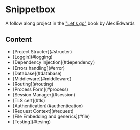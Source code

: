 # Snippetbox
 A follow along project in the ["Let's go"](https://lets-go.alexedwards.net/) book by Alex Edwards

## Content
<ul>
    <li>[Project Structer](#structer)</li>
    <li>[Loggin](#logging)</li>
    <li>[Dependency Injection](#dependency)</li>
    <li>[Errors handling](#error)</li>
    <li>[Database](#database)</li>
    <li>[Middleware](#middleware)</li>
    <li>[Routing](#routing)</li>
    <li>[Process Form](#process)</li>
    <li>[Session Manager](#session)</li>
    <li>[TLS cert](#tls)</li>
    <li>[Authentication](#authentication)</li>
    <li>[Request Context](#request)</li>
    <li>[File Embedding and generics](#file)</li>
    <li>[Testing](#tesing)</li>
</ul>
